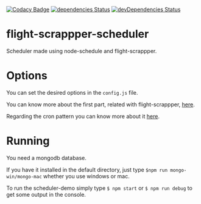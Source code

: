 [![Codacy Badge](https://api.codacy.com/project/badge/Grade/1e8ac2cb49314a9f9404b4415f97953d)](https://www.codacy.com/app/tiagobertolo/flight-scrappper-scheduler?utm_source=github.com&amp;utm_medium=referral&amp;utm_content=bertolo1988/flight-scrappper-scheduler&amp;utm_campaign=Badge_Grade)
[![dependencies Status](https://david-dm.org/bertolo1988/flight-scrappper-scheduler/status.svg)](https://david-dm.org/bertolo1988/flight-scrappper-scheduler)
[![devDependencies Status](https://david-dm.org/bertolo1988/flight-scrappper-scheduler/dev-status.svg)](https://david-dm.org/bertolo1988/flight-scrappper-scheduler?type=dev)

# flight-scrappper-scheduler
Scheduler made using node-schedule and flight-scrappper.

# Options

You can set the desired options in the `config.js` file.

You can know more about the first part, related with flight-scrappper, [here](https://github.com/bertolo1988/flight-scrappper#options).

Regarding the cron pattern you can know more about it [here](https://github.com/ncb000gt/node-cron).

# Running

You need a mongodb database. 

If you have  it installed in the default directory, just type `$npm run mongo-win/mongo-mac` whether you use windows or mac.

To run the scheduler-demo simply type `$ npm start` or `$ npm run debug` to get some output in the console.
